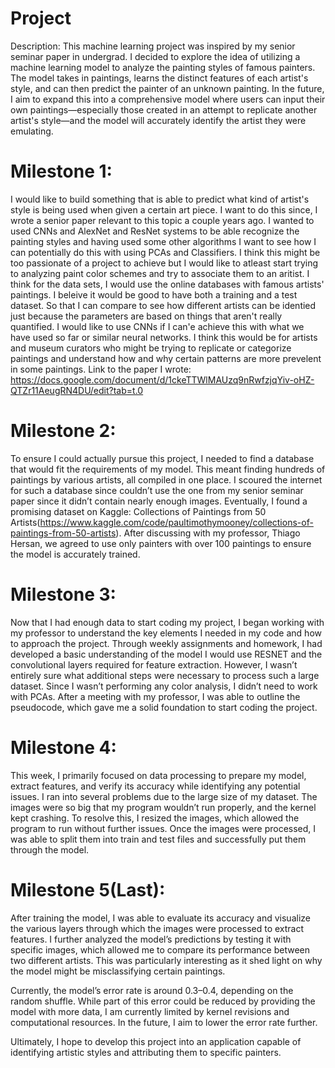 # Project
Description: 
This machine learning project was inspired by my senior seminar paper in undergrad. I decided to explore the idea of utilizing a machine learning model to analyze the painting styles of famous painters. The model takes in paintings, learns the distinct features of each artist's style, and can then predict the painter of an unknown painting. In the future, I aim to expand this into a comprehensive model where users can input their own paintings—especially those created in an attempt to replicate another artist's style—and the model will accurately identify the artist they were emulating. 

# Milestone 1:
I would like to build something that is able to predict what kind of artist's style is being used when given a certain art piece. I want to do this since, I wrote a senior paper relevant to this topic a couple years ago. I wanted to used CNNs and AlexNet and ResNet systems to be able recognize the painting styles and having used some other algorithms I want to see how I can potentially do this with using PCAs and Classifiers. I think this might be too passionate of a project to achieve but I would like to atleast start trying to analyzing paint color schemes and try to associate them to an aritist. I think for the data sets, I would use the online databases with famous artists' paintings. I beleive it would be good to have both a training and a test dataset. So that I can compare to see how different artists can be identied just because the parameters are based on things that aren't really quantified. I would like to use CNNs if I can'e achieve this with what we have used so far or similar neural networks. I think this would be for artists and museum curators who might be trying to replicate or categorize paintings and understand how and why certain patterns are more prevelent in some paintings. Link to the paper I wrote: https://docs.google.com/document/d/1ckeTTWlMAUzq9nRwfzjqYiv-oHZ-QTZr11AeugRN4DU/edit?tab=t.0 

# Milestone 2:
To ensure I could actually pursue this project, I needed to find a database that would fit the requirements of my model. This meant finding hundreds of paintings by various artists, all compiled in one place. I scoured the internet for such a database since couldn’t use the one from my senior seminar paper since it didn’t contain nearly enough images. Eventually, I found a promising dataset on Kaggle: Collections of Paintings from 50 Artists(https://www.kaggle.com/code/paultimothymooney/collections-of-paintings-from-50-artists). After discussing with my professor, Thiago Hersan, we agreed to use only painters with over 100 paintings to ensure the model is accurately trained.

# Milestone 3: 
Now that I had enough data to start coding my project, I began working with my professor to understand the key elements I needed in my code and how to approach the project. Through weekly assignments and homework, I had developed a basic understanding of the model I would use RESNET and the convolutional layers required for feature extraction. However, I wasn’t entirely sure what additional steps were necessary to process such a large dataset. Since I wasn’t performing any color analysis, I didn’t need to work with PCAs. After a meeting with my professor, I was able to outline the pseudocode, which gave me a solid foundation to start coding the project.
 
# Milestone 4: 
This week, I primarily focused on data processing to prepare my model, extract features, and verify its accuracy while identifying any potential issues. I ran into several problems due to the large size of my dataset. The images were so big that my program wouldn’t run properly, and the kernel kept crashing. To resolve this, I resized the images, which allowed the program to run without further issues. Once the images were processed, I was able to split them into train and test files and successfully put them through the model.

# Milestone 5(Last): 
After training the model, I was able to evaluate its accuracy and visualize the various layers through which the images were processed to extract features. I further analyzed the model’s predictions by testing it with specific images, which allowed me to compare its performance between two different artists. This was particularly interesting as it shed light on why the model might be misclassifying certain paintings.

Currently, the model’s error rate is around 0.3–0.4, depending on the random shuffle. While part of this error could be reduced by providing the model with more data, I am currently limited by kernel revisions and computational resources. In the future, I aim to lower the error rate further.

Ultimately, I hope to develop this project into an application capable of identifying artistic styles and attributing them to specific painters.
